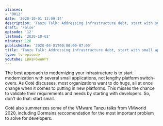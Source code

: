 ```yaml
---
aliases:
- '0012'
date: '2020-10-01 13:09:14'
description: 'Tanzu Talk: Addressing infrastructure debt, start with small apps'
draft: 'False'
episode: '12'
lastmod: '2020-10-02'
minutes: 120
publishdate: '2020-04-01T00:00:00-07:00'
title: 'Tanzu Talk: Addressing infrastructure debt, start with small apps'
type: tv-episode
youtube: LBAsF6wWWPY
---
```


The best approach to modernizing your infrastructure is to start modernization with several small applications, not lengthy platform switch-overs. As Coté discusses, most organizations want to do huge, all at once change when it comes to putting in new platforms. This misses the chance to validate their requirements and needs by starting with developers. So, don't do that: start small.

Coté also summerizes some of the VMware Tanzu talks from VMworld 2020, including Dormains reccomendation for the most important problem to solve for developers.